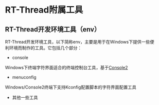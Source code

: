 # RT-Thread附属工具

## RT-Thread开发环境工具（env）

RT-Thread开发环境工具，以下简称env，主要是用于在Windows下提供一些便利环境而制作的工具。它包括几个部分：

* console

Windows下终端字符界面适合的终端控制台工具，基于[Console2](https://sourceforge.net/projects/console/)

* menuconfig

Windows/Console2终端下支持Kconfig配置脚本的字符界面配置工具

* 其他一些工具
